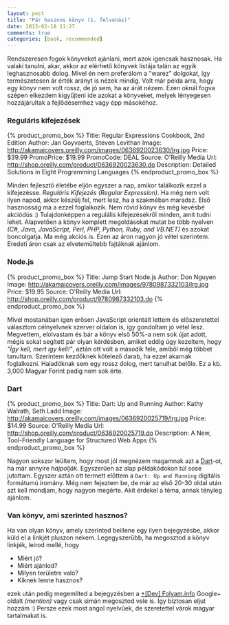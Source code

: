 ```yaml
---
layout: post
title: "Pár hasznos könyv (1. felvonás)"
date: 2013-02-18 11:27
comments: true
categories: [book, recommended]
---
```


Rendszeresen fogok könyveket ajánlani, mert azok igencsak hasznosak. Ha valaki tanulni,
akar, akkor az elérhető könyvek listája talán az egyik leghasznosabb dolog. Mivel én
nem preferálom a "warez" dolgokat, így természetesen ár érték arányt is nézek mindig.
Volt már példa arra, hogy egy könyv nem volt rossz, de jó sem, ha az árát nézem. Ezen
oknál fogva szépen elkezdem kigyűjteni ide azokat a könyveket, melyek lényegesen
hozzájárultak a fejlődésemhez vagy épp másokéhoz.

### Reguláris kifejezések

{% product_promo_box %}
  Title: Regular Expressions Cookbook, 2nd Edition
  Author: Jan Goyvaerts, Steven Levithan
  Image: http://akamaicovers.oreilly.com/images/0636920023630/lrg.jpg
  Price: $39.99
  PromoPrice: $19.99
  PromoCode: DEAL
  Source: O'Reilly Media
  Url: http://shop.oreilly.com/product/0636920023630.do
  Description: Detailed Solutions in Eight Programming Languages
{% endproduct_promo_box %}

Minden fejlesztő életébe eljön egyszer a nap, amikor találkozik ezzel a kifejezésse.
*Reguláris Kifejezés* _(Regular Expression)_. Ha még nem volt ilyen napod, akkor készülj
fel, mert lesz, ha a szakméban maradsz. Első hasznosság ma a ezzel foglalkozik. Nem rövid
könyv és még kevésbé akciódús :) Tulajdonképpen a regulális kifejezésekről minden, amit
tudni lehet. Alapvetően a könyv komplett megoldásokat mutat be több nyelven _(C#, Java,
JavaScript, Perl, PHP, Python, Ruby, and VB.NET)_ és azokat boncolgatja. Ma még akciós is.
Ezen az áron nagyon jó vétel szerintem. Eredeti áron csak az elvetemültebb fajtáknak
ajánlom.

### Node.js

{% product_promo_box %}
  Title: Jump Start Node.js
  Author: Don Nguyen
  Image: http://akamaicovers.oreilly.com/images/9780987332103/lrg.jpg
  Price: $19.95
  Source: O'Reilly Media
  Url: http://shop.oreilly.com/product/9780987332103.do
{% endproduct_promo_box %}

Mivel mostanában igen erősen JavaScript orientált lettem és előszeretettel választom
célnyelvnek szerver oldalon is, így gondoltam jó vétel lesz. Megvettem, elolvastam és bár
a könyv első 50%-a nem sok újat adott, mégis sokat segített pár olyan kérdésben, amiket
eddig úgy kezeltem, hogy _"Így kell, mert így kell!"_, aztán ott volt a második fele,
amiből még többet tanultam. Szerintem kezdőknek kötelező darab, ha ezzel akarnak
foglalkozni. Haladóknak sem egy rossz dolog, mert tanulhat belőle. Ez a kb. 3,000 Magyar
Forint pedig nem sok érte.

### Dart

{% product_promo_box %}
  Title: Dart: Up and Running
  Author: Kathy Walrath, Seth Ladd
  Image: http://akamaicovers.oreilly.com/images/0636920025719/lrg.jpg
  Price: $14.99
  Source: O'Reilly Media
  Url: http://shop.oreilly.com/product/0636920025719.do
  Description: A New, Tool-Friendly Language for Structured Web Apps
{% endproduct_promo_box %}

Nagyon sokszor leültem, hogy most jól megnézem magamnak azt a
[Dart](http://www.dartlang.org/)-ot, ha már annyire _hájpolják_. Egyszerűen az alap
példakódokon túl sose jutottam. Egyszer aztán ott termett előttem a `Dart: Up and Running`
digitális formátumú iromány. Még nem fejeztem be, de már az első 20-30 oldal után azt kell
mondjam, hogy nagyon megérte. Akit érdekel a téma, annak tényleg ajánlom.


### Van könyv, ami szerinted hasznos?

Ha van olyan könyv, amely szerinted beillene egy ilyen bejegyzésbe, akkor küld el a
linkjét pluszon nekem. Legegyszerűbb, ha megosztod a könyv linkjék, leírod mellé, hogy

* Miért jó?
* Miért ajánlod?
* Milyen területre való?
* Kiknek lenne hasznos?

ezek után pedig megemlíted a bejegyzésben a
[+[Dev] Folyam.info](https://plus.google.com/105613682641367710983/about) Google+ oldalt
_(mention)_ vagy csak simán megosztod vele is. Így biztosan eljut hozzám :) Persze ezek
most angol nyelvűek, de szeretettel várok magyar tartalmakat is.